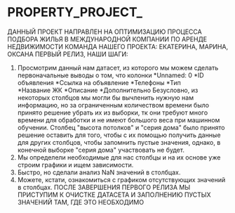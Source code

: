 # PROPERTY_PROJECT_
ДАННЫЙ ПРОЕКТ НАПРАВЛЕН НА ОПТИМИЗАЦИЮ ПРОЦЕССА ПОДБОРА ЖИЛЬЯ В МЕЖДУНАРОДНОЙ КОМПАНИИ ПО АРЕНДЕ НЕДВИЖИМОСТИ
КОМАНДА НАШЕГО ПРОЕКТА: ЕКАТЕРИНА, МАРИНА, ОКСАНА 
ПЕРВЫЙ РЕЛИЗ, НАШИ ШАГИ:
1. Просмотрим данный нам датасет, из которого мы можем сделать первоначальные выводы о том, что колонки
   *Unnamed: 0
   *ID объявления
   *Ссылка на объявление
   *Телефоны
   *Тип 	
   *Название ЖК
   *Описание
   *Дополнительно
Безусловно, из некоторых столбцов мы могли бы вычленить нужную нам информацию, но за ограниченным количеством времени было принято решение убрать их из выборки, тк они требуют много времени для обработки и не имеют большого веса при машинном обучении. Столбец "высота потолков" и "серия дома" было принято решение оставить для того, чтобы с их помощью получить данные для других столбцов, чтобы запомнить пустые значения, однако, в конечной выборке "серия дома" участвовать не будет.
2. Мы определели необходимые для нас столбцы и на их основе уже строим графики и ищем зависимости.
3. Быстро, но сделали анализ NaN значений в столбцах.
4. Можете, кстати, ознакомиться с графиком отсутствующих значений в столбцах.
   ПОСЛЕ ЗАВЕРШЕНИЯ ПЕРВОГО РЕЛИЗА МЫ ПРИСТУПИМ К ОЧИСТКЕ ДАТАСЕТА И ЗАПОЛНЕНИЮ ПУСТЫХ ЗНАЧЕНИЙ ТАМ, ГДЕ ЭТО НЕОБХОДИМО
